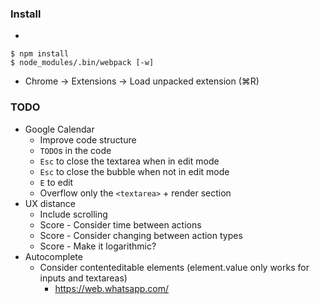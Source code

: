 ### Install

- 
```
$ npm install
$ node_modules/.bin/webpack [-w]
```
- Chrome → Extensions → Load unpacked extension (⌘R)

### TODO

- Google Calendar
  - Improve code structure
  - `TODO`s in the code
  - `Esc` to close the textarea when in edit mode
  - `Esc` to close the bubble when not in edit mode
  - `E` to edit 
  - Overflow only the `<textarea>` + render section
- UX distance
  - Include scrolling
  - Score - Consider time between actions
  - Score - Consider changing between action types
  - Score - Make it logarithmic?
- Autocomplete
  - Consider contenteditable elements (element.value only works for inputs and textareas)
    - https://web.whatsapp.com/
